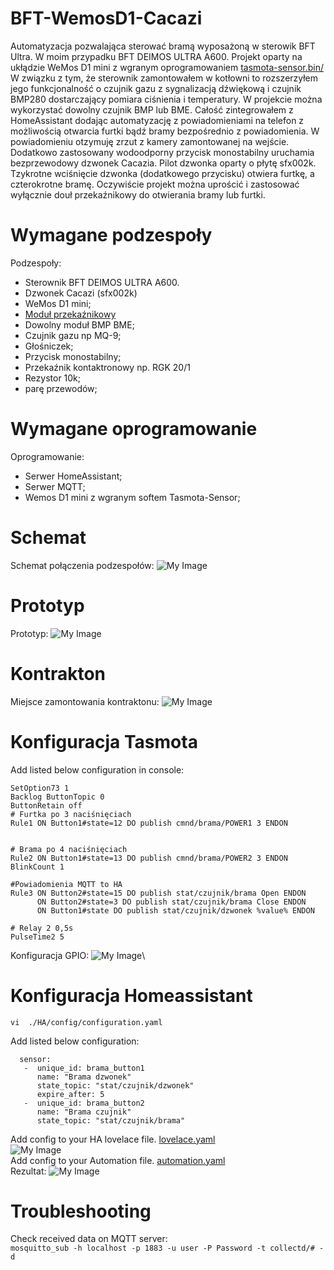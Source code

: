 # BFT-WemosD1-Cacazi
Automatyzacja pozwalająca sterować bramą wyposażoną w sterowik BFT Ultra. W moim przypadku BFT DEIMOS ULTRA A600.
Projekt oparty na ukłądzie WeMos D1 mini z wgranym oprogramowaniem <a href="https://ota.tasmota.com/tasmota/release/tasmota-sensors.bin">tasmota-sensor.bin/</a>
W związku z tym, że sterownik zamontowałem w kotłowni to rozszerzyłem jego funkcjonalność o czujnik gazu z sygnalizacją dźwiękową i czujnik BMP280 dostarczający pomiara ciśnienia i temperatury. W projekcie można wykorzystać dowolny czujnik BMP lub BME.
Całość zintegrowałem z HomeAssistant dodając automatyzację z powiadomieniami na telefon z możliwością otwarcia furtki bądź bramy bezpośrednio z powiadomienia. W powiadomieniu otzymuję zrzut z kamery zamontowanej na wejście.
Dodatkowo zastosowany wodoodporny przycisk monostabilny uruchamia bezprzewodowy dzwonek Cacazia. Pilot dzwonka oparty o płytę sfx002k.
Tzykrotne wciśnięcie dzwonka (dodatkowego przycisku) otwiera furtkę, a czterokrotne bramę.
Oczywiście projekt można uprościć i zastosować wyłącznie douł przekaźnikowy do otwierania bramy lub furtki.

# Wymagane podzespoły
Podzespoły:
- Sterownik BFT DEIMOS ULTRA A600.
- Dzwonek Cacazi (sfx002k)
- WeMos D1 mini;
- <a href="https://pl.aliexpress.com/item/1624699191.html?spm=a2g0o.order_detail.order_detail_item.13.730643ce0oZFCj&gatewayAdapt=glo2pol">Moduł przekaźnikowy</a>
- Dowolny moduł BMP BME;
- Czujnik gazu np MQ-9;
- Głośniczek; 
- Przycisk monostabilny;
- Przekaźnik kontaktronowy np. RGK 20/1
- Rezystor 10k;
- parę przewodów;

# Wymagane oprogramowanie
Oprogramowanie:
- Serwer HomeAssistant;
- Serwer MQTT;
- Wemos D1 mini z wgranym softem Tasmota-Sensor;

# Schemat
Schemat połączenia podzespołów:
![My Image](Schemat_brama.jpg)

# Prototyp
Prototyp:
![My Image](Prototyp.jpg)
# Kontrakton
Miejsce zamontowania kontraktonu:
![My Image](Kontrakton.jpg)

# Konfiguracja Tasmota
Add listed below configuration in console:
```shell
SetOption73 1
Backlog ButtonTopic 0
ButtonRetain off
# Furtka po 3 naciśnięciach
Rule1 ON Button1#state=12 DO publish cmnd/brama/POWER1 3 ENDON


# Brama po 4 naciśnięciach
Rule2 ON Button1#state=13 DO publish cmnd/brama/POWER2 3 ENDON
BlinkCount 1

#Powiadomienia MQTT to HA
Rule3 ON Button2#state=15 DO publish stat/czujnik/brama Open ENDON
      ON Button2#state=3 DO publish stat/czujnik/brama Close ENDON
      ON Button1#state DO publish stat/czujnik/dzwonek %value% ENDON

# Relay 2 0,5s
PulseTime2 5
```
Konfiguracja GPIO:
![My Image](Tasmota.jpg)\

# Konfiguracja Homeassistant
`vi  ./HA/config/configuration.yaml`

Add listed below configuration:
```shell
  sensor:
   -  unique_id: brama_button1
      name: "Brama dzwonek"
      state_topic: "stat/czujnik/dzwonek"
      expire_after: 5
   -  unique_id: brama_button2
      name: "Brama czujnik"
      state_topic: "stat/czujnik/brama"
```
Add config to your HA lovelace file.
[lovelace.yaml](lovelace.yaml) \
![My Image](HA_brama.jpg) \
Add config to your Automation file.
[automation.yaml](automation.yaml) \
Rezultat:
![My Image](Powiadomienie.jpg)

# Troubleshooting
Check received data on MQTT server: \
 `mosquitto_sub -h localhost -p 1883 -u user -P Password -t collectd/# -d`
